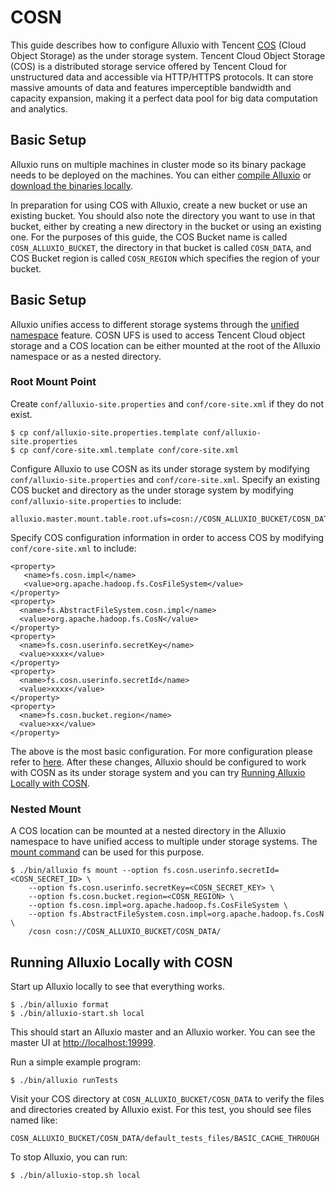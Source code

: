 # COSN


This guide describes how to configure Alluxio with Tencent [COS](https://cloud.tencent.com/product/cos) (Cloud Object Storage) as the under storage system.
Tencent Cloud Object Storage (COS) is a distributed storage service offered by Tencent Cloud for unstructured data and accessible via HTTP/HTTPS protocols.
It can store massive amounts of data and features imperceptible bandwidth and capacity expansion, making it a perfect data pool for big data computation and analytics.

## Basic Setup

Alluxio runs on multiple machines in cluster mode so its binary package needs to be deployed on the machines.
You can either [compile Alluxio](../contributor/Building-Alluxio-From-Source.md) or [download the binaries locally](../deploy/Running-Alluxio-Locally.md).

In preparation for using COS with Alluxio, create a new bucket or use an existing bucket.
You should also note the directory you want to use in that bucket, either by creating a new directory in the bucket or using an existing one.
For the purposes of this guide, the COS Bucket name is called `COSN_ALLUXIO_BUCKET`, the directory in that bucket is called `COSN_DATA`, and COS Bucket region is called `COSN_REGION` which specifies the region of your bucket.

## Basic Setup

Alluxio unifies access to different storage systems through the [unified namespace](../core-services/Unified-Namespace.md) feature.
COSN UFS is used to access Tencent Cloud object storage and a COS location can be either mounted at the root of the Alluxio namespace or as a nested directory.

### Root Mount Point

Create `conf/alluxio-site.properties` and `conf/core-site.xml` if they do not exist.

```console
$ cp conf/alluxio-site.properties.template conf/alluxio-site.properties
$ cp conf/core-site.xml.template conf/core-site.xml
```

Configure Alluxio to use COSN as its under storage system by modifying `conf/alluxio-site.properties` and `conf/core-site.xml`.
Specify an existing COS bucket and directory as the under storage system by modifying
`conf/alluxio-site.properties` to include:

```
alluxio.master.mount.table.root.ufs=cosn://COSN_ALLUXIO_BUCKET/COSN_DATA/
```

Specify COS configuration information in order to access COS by modifying `conf/core-site.xml` to include:

```
<property>
   <name>fs.cosn.impl</name>
   <value>org.apache.hadoop.fs.CosFileSystem</value>
</property>
<property>
  <name>fs.AbstractFileSystem.cosn.impl</name>
  <value>org.apache.hadoop.fs.CosN</value>
</property>
<property>
  <name>fs.cosn.userinfo.secretKey</name>
  <value>xxxx</value>
</property>
<property>
  <name>fs.cosn.userinfo.secretId</name>
  <value>xxxx</value>
</property>
<property>
  <name>fs.cosn.bucket.region</name>
  <value>xx</value>
</property>
```

The above is the most basic configuration. For more configuration please refer to [here](https://hadoop.apache.org/docs/r3.3.4/hadoop-cos/cloud-storage/index.html).
After these changes, Alluxio should be configured to work with COSN as its under storage system and you can try [Running Alluxio Locally with COSN](#running-alluxio-locally-with-cosn).

### Nested Mount

A COS location can be mounted at a nested directory in the Alluxio namespace to have unified access to multiple under storage systems.
The [mount command](../operation/User-CLI.md#mount) can be used for this purpose.

```console
$ ./bin/alluxio fs mount --option fs.cosn.userinfo.secretId=<COSN_SECRET_ID> \
    --option fs.cosn.userinfo.secretKey=<COSN_SECRET_KEY> \
    --option fs.cosn.bucket.region=<COSN_REGION> \
    --option fs.cosn.impl=org.apache.hadoop.fs.CosFileSystem \
    --option fs.AbstractFileSystem.cosn.impl=org.apache.hadoop.fs.CosN \
    /cosn cosn://COSN_ALLUXIO_BUCKET/COSN_DATA/
```

## Running Alluxio Locally with COSN

Start up Alluxio locally to see that everything works.

```console
$ ./bin/alluxio format
$ ./bin/alluxio-start.sh local
```

This should start an Alluxio master and an Alluxio worker. You can see the master UI at [http://localhost:19999](http://localhost:19999).

Run a simple example program:

```console
$ ./bin/alluxio runTests
```

Visit your COS directory at `COSN_ALLUXIO_BUCKET/COSN_DATA` to verify the files and directories created by Alluxio exist.
For this test, you should see files named like:

```console
COSN_ALLUXIO_BUCKET/COSN_DATA/default_tests_files/BASIC_CACHE_THROUGH
```

To stop Alluxio, you can run:

```console
$ ./bin/alluxio-stop.sh local
```
